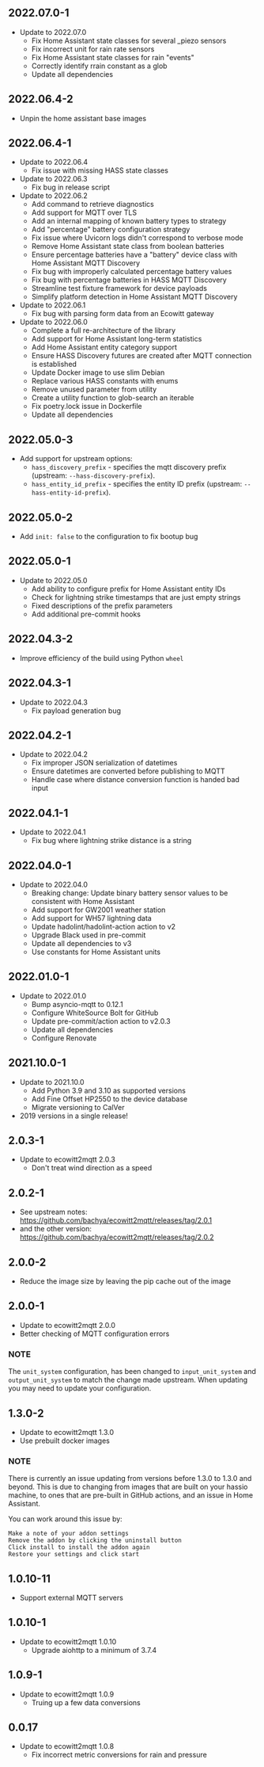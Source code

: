 ## 2022.07.0-1
* Update to 2022.07.0
  * Fix Home Assistant state classes for several _piezo sensors
  * Fix incorrect unit for rain rate sensors
  * Fix Home Assistant state classes for rain "events"
  * Correctly identify rrain constant as a glob
  * Update all dependencies

## 2022.06.4-2
* Unpin the home assistant base images

## 2022.06.4-1
* Update to 2022.06.4
  * Fix issue with missing HASS state classes
* Update to 2022.06.3
  * Fix bug in release script
* Update to 2022.06.2
  * Add command to retrieve diagnostics
  * Add support for MQTT over TLS
  * Add an internal mapping of known battery types to strategy
  * Add "percentage" battery configuration strategy
  * Fix issue where Uvicorn logs didn't correspond to verbose mode
  * Remove Home Assistant state class from boolean batteries
  * Ensure percentage batteries have a "battery" device class with Home Assistant MQTT Discovery
  * Fix bug with improperly calculated percentage battery values
  * Fix bug with percentage batteries in HASS MQTT Discovery
  * Streamline test fixture framework for device payloads
  * Simplify platform detection in Home Assistant MQTT Discovery
* Update to 2022.06.1
  * Fix bug with parsing form data from an Ecowitt gateway
* Update to 2022.06.0
  * Complete a full re-architecture of the library
  * Add support for Home Assistant long-term statistics
  * Add Home Assistant entity category support
  * Ensure HASS Discovery futures are created after MQTT connection is established
  * Update Docker image to use slim Debian
  * Replace various HASS constants with enums
  * Remove unused parameter from utility
  * Create a utility function to glob-search an iterable
  * Fix poetry.lock issue in Dockerfile
  * Update all dependencies

## 2022.05.0-3
* Add support for upstream options:
  * `hass_discovery_prefix` - specifies the mqtt discovery prefix (upstream: `--hass-discovery-prefix`).
  * `hass_entity_id_prefix` - specifies the entity ID prefix (upstream: `--hass-entity-id-prefix`).

## 2022.05.0-2
* Add `init: false` to the configuration to fix bootup bug

## 2022.05.0-1
* Update to 2022.05.0
  * Add ability to configure prefix for Home Assistant entity IDs
  * Check for lightning strike timestamps that are just empty strings
  * Fixed descriptions of the prefix parameters
  * Add additional pre-commit hooks

## 2022.04.3-2
* Improve efficiency of the build using Python `wheel`

## 2022.04.3-1
* Update to 2022.04.3
  * Fix payload generation bug

## 2022.04.2-1
* Update to 2022.04.2
  * Fix improper JSON serialization of datetimes
  * Ensure datetimes are converted before publishing to MQTT
  * Handle case where distance conversion function is handed bad input

## 2022.04.1-1
* Update to 2022.04.1
  * Fix bug where lightning strike distance is a string

## 2022.04.0-1
* Update to 2022.04.0
  * Breaking change: Update binary battery sensor values to be consistent with Home Assistant
  * Add support for GW2001 weather station
  * Add support for WH57 lightning data
  * Update hadolint/hadolint-action action to v2
  * Upgrade Black used in pre-commit
  * Update all dependencies to v3
  * Use constants for Home Assistant units

## 2022.01.0-1
* Update to 2022.01.0
  * Bump asyncio-mqtt to 0.12.1
  * Configure WhiteSource Bolt for GitHub
  * Update pre-commit/action action to v2.0.3
  * Update all dependencies
  * Configure Renovate

## 2021.10.0-1
* Update to 2021.10.0
  * Add Python 3.9 and 3.10 as supported versions
  * Add Fine Offset HP2550 to the device database
  * Migrate versioning to CalVer
* 2019 versions in a single release!

## 2.0.3-1
* Update to ecowitt2mqtt 2.0.3
  * Don't treat wind direction as a speed

## 2.0.2-1
* See upstream notes: https://github.com/bachya/ecowitt2mqtt/releases/tag/2.0.1
* and the other version: https://github.com/bachya/ecowitt2mqtt/releases/tag/2.0.2

## 2.0.0-2
* Reduce the image size by leaving the pip cache out of the image

## 2.0.0-1
* Update to ecowitt2mqtt 2.0.0
* Better checking of MQTT configuration errors

### NOTE
The `unit_system` configuration, has been changed to `input_unit_system` and `output_unit_system` to match the change made upstream. When updating you may need to update your configuration.

## 1.3.0-2
* Update to ecowitt2mqtt 1.3.0
* Use prebuilt docker images

### NOTE
There is currently an issue updating from versions before 1.3.0 to 1.3.0 and beyond. This is due to changing from images that are built on your hassio machine, to ones that are pre-built in GitHub actions, and an issue in Home Assistant.

You can work around this issue by:

    Make a note of your addon settings
    Remove the addon by clicking the uninstall button
    Click install to install the addon again
    Restore your settings and click start

## 1.0.10-11
* Support external MQTT servers

## 1.0.10-1
* Update to ecowitt2mqtt 1.0.10
  * Upgrade aiohttp to a minimum of 3.7.4

## 1.0.9-1

* Update to ecowitt2mqtt 1.0.9
  * Truing up a few data conversions

## 0.0.17

* Update to ecowitt2mqtt 1.0.8
   * Fix incorrect metric conversions for rain and pressure
